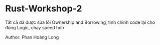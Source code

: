 # Rust-Workshop-2
Tất cả đã được sửa lỗi Ownership and Borrowing, tinh chỉnh code lại cho đúng Logic, chạy speed hơn

Author: Phan Hoàng Long

